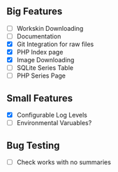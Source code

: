 ## Big Features
- [ ] Workskin Downloading
- [ ] Documentation
- [X] Git Integration for raw files
- [X] PHP Index page
- [X] Image Downloading
- [ ] SQLite Series Table
- [ ] PHP Series Page

## Small Features
- [X] Configurable Log Levels
- [ ] Environmental Varuables?

## Bug Testing
- [ ] Check works with no summaries
